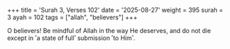 +++
title = 'Surah 3, Verses 102'
date = '2025-08-27'
weight = 395
surah = 3
ayah = 102
tags = ["allah", "believers"]
+++

O believers! Be mindful of Allah in the way He deserves, and do not die except in ˹a state of full˺ submission ˹to Him˺.